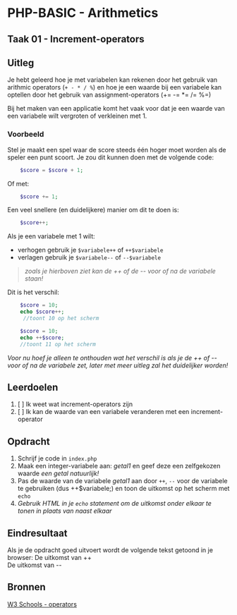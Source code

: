 
# PHP-BASIC - Arithmetics

## Taak 01 - Increment-operators

## Uitleg

Je hebt geleerd hoe je met variabelen kan rekenen door het gebruik van arithmic operators (`+ - * / %`) en hoe je een waarde bij een variabele kan optellen door het gebruik van assignment-operators (+= -= *= /= %=)

Bij het maken van een applicatie komt het vaak voor dat je een waarde van een variabele wilt vergroten of verkleinen met 1.

### Voorbeeld

Stel je maakt een spel waar de score steeds één hoger moet worden als de speler een punt scoort. Je zou dit kunnen doen met de volgende code:

```php
    $score = $score + 1;
```

Of met:

```php
    $score += 1;
```

Een veel snellere (en duidelijkere) manier om dit te doen is:

```php
    $score++;
```

Als je een variabele met 1 wilt:

- verhogen gebruik je `$variabele++` of `++$variabele`
- verlagen gebruik je `$variabele--` of `--$variabele`

>_zoals je hierboven ziet kan de ++ of de -- voor of na de variabele staan!_  

Dit is het verschil:

```php
    $score = 10;
    echo $score++;
     //toont 10 op het scherm
```

```php
    $score = 10;
    echo ++$score;
    //toont 11 op het scherm
```

_Voor nu hoef je alleen te onthouden wat het verschil is als je de ++ of -- voor of na de variabele zet, later met meer uitleg zal het duidelijker worden!_

>
## Leerdoelen

1. [ ] Ik weet wat increment-operators zijn
2. [ ] Ik kan de waarde van een variabele veranderen met een increment-operator

## Opdracht

1. Schrijf je code in `index.php`
2. Maak een integer-variabele aan: _getal1_ en geef deze een zelfgekozen waarde _een getal natuurlijk!_
3. Pas de waarde van de variabele _getal1_ aan door `++`, `--`  voor de variabele te gebruiken (dus ++$variabele;) en toon de uitkomst op het scherm met `echo`
4. _Gebruik HTML in je `echo` statement om de uitkomst onder elkaar te tonen in plaats van naast elkaar_

## Eindresultaat

Als je de opdracht goed uitvoert wordt de volgende tekst getoond in je browser:
De uitkomst van ++  
De uitkomst van --

## Bronnen

[W3 Schools - operators](https://www.w3schools.com/php/php_operators.asp)

<!--- ------------ DIT COMMENTAAR LATEN STAAN AUB ------------
------------------ ------------------------------ ------------
------------------ eagle ref:68302083
------------------ ------------------------------ ------------
------------------ DIT COMMENTAAR LATEN STAAN AUB -------- -->
